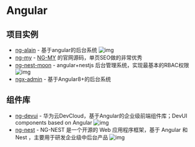 # Angular

## 项目实例

- [ng-alain](https://github.com/ng-alain/ng-alain) - 基于angular的后台系统 ![img](https://img.shields.io/github/stars/ng-alain/ng-alain)
- [ng-my](https://github.com/chybie/ng-my) - [NG-MY](https://2019.ng-my.org/) 的官网源码，单页SEO做的非常优秀
- [ng-nest-moon](https://github.com/NG-NEST/ng-nest-moon) - angular+nestjs 后台管理系统，实现最基本的RBAC权限 ![img](https://img.shields.io/github/stars/NG-NEST/ng-nest-moon)
- [ngx-admin](https://github.com/akveo/ngx-admin?utm_source=gold_browser_extension) - 基于Angular8+的后台系统



## 组件库

- [ng-devui](https://github.com/DevCloudFE/ng-devui) - 华为云DevCloud，基于Angular的企业级前端组件库；DevUI components based on Angular ![img](https://img.shields.io/github/stars/DevCloudFE/ng-devui)
- [ng-nest](https://github.com/NG-NEST/ng-nest) - NG-NEST 是一个开源的 Web 应用程序框架，基于 Angular 和 Nest ，主要用于研发企业级中后台产品 ![img](https://img.shields.io/github/stars/NG-NEST/ng-nest)